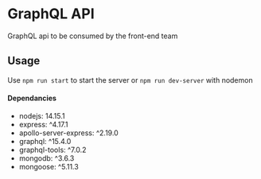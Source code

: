# GraphQL API

GraphQL api to be consumed by the front-end team
## Usage
Use `npm run start` to start the server or `npm run dev-server` with nodemon 

#### Dependancies
* nodejs: 14.15.1
* express: ^4.17.1
* apollo-server-express: ^2.19.0
* graphql: ^15.4.0
* graphql-tools: ^7.0.2
* mongodb: ^3.6.3
* mongoose: ^5.11.3
